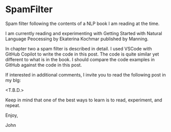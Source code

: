 # SpamFilter
Spam filter following the contents of a NLP book I am reading at the time.

I am currently reading and experimenting with Getting Started with Natural Language Peocessing
by Ekaterina Kochmar published by Manning.

In chapter two a spam filter is described in detail.
I used VSCode with GitHub Copilot to write the code in this post.
The code is quite similar yet different to what is in the book.
I should compare the code examples in GitHub against the code in this post.

If interested in additional comments, I invite you to read the following
post in my blg:

<T.B.D.>

Keep in mind that one of the best ways to learn is to read, experiment, and repeat.

Enjoy,

John
